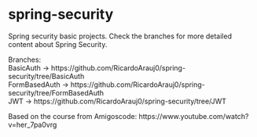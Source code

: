 # spring-security

Spring security basic projects.
Check the branches for more detailed content about Spring Security.

<div>Branches:</div>
<div>BasicAuth -> https://github.com/RicardoArauj0/spring-security/tree/BasicAuth</div>
<div>FormBasedAuth -> https://github.com/RicardoArauj0/spring-security/tree/FormBasedAuth</div>
<div>JWT -> https://github.com/RicardoArauj0/spring-security/tree/JWT</div>


<p>Based on the course from Amigoscode: https://www.youtube.com/watch?v=her_7pa0vrg</p>





